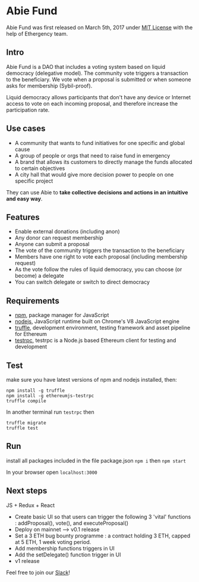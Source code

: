 # Abie Fund

Abie Fund was first released on March 5th, 2017 under [MIT License](https://github.com/AbieFund/abie/blob/master/LICENSE) with the help of Ethergency team.

## Intro

Abie Fund is a DAO that includes a voting system based on liquid democracy (delegative model). The community vote triggers a transaction to the beneficiary. We vote when a proposal is submitted or when someone asks for membership (Sybil-proof).

Liquid democracy allows participants that don't have any device or Internet access to vote on each incoming proposal, and therefore increase the participation rate.

## Use cases

* A community that wants to fund initiatives for one specific and global cause
* A group of people or orgs that need to raise fund in emergency
* A brand that allows its customers to directly manage the funds allocated to certain objectives
* A city hall that would give more decision power to people on one specific project

They can use Abie to **take collective decisions and actions in an intuitive and easy way**.

## Features

* Enable external donations (including anon)
* Any donor can request membership
* Anyone can submit a proposal
* The vote of the community triggers the transaction to the beneficiary
* Members have one right to vote each proposal (including membership request)
* As the vote follow the rules of liquid democracy, you can choose (or become) a delegate
* You can switch delegate or switch to direct democracy

## Requirements

 * [npm](https://www.npmjs.com/), package manager for JavaScript
 * [nodejs](https://nodejs.org/en/), JavaScript runtime built on Chrome's V8 JavaScript engine  
 * [truffle](https://github.com/trufflesuite/truffle), development environment, testing framework and asset pipeline for Ethereum
 * [testrpc](https://www.npmjs.com/package/ethereumjs-testrpc), testrpc is a Node.js based Ethereum client for testing and development

## Test

make sure you have latest versions of npm and nodejs installed, then:

```
npm install -g truffle
npm install -g ethereumjs-testrpc
truffle compile
```

In another terminal run `testrpc` then
```
truffle migrate
truffle test
```

## Run


install all packages included in the file package.json
`npm i`
then
`npm start`

In your browser open `localhost:3000`


## Next steps
JS + Redux + React
* Create basic UI so that users can trigger the following 3 'vital' functions : addProposal(), vote(), and executeProposal()
* Deploy on mainnet --> v0.1 release
* Set a 3 ETH bug bounty programme : a contract holding 3 ETH, capped at 5 ETH, 1 week voting period.
* Add membership functions triggers in UI
* Add the setDelegate() function trigger in UI
* v1 release

Feel free to join our [Slack](http://slack.abie.fund)!
